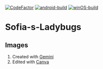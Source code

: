 [![CodeFactor](https://www.codefactor.io/repository/github/krasipeace/sofia-s-ladybugs/badge)](https://www.codefactor.io/repository/github/krasipeace/sofia-s-ladybugs) [![android-build](https://github.com/Krasipeace/Sofia-s-Ladybugs/actions/workflows/android-build.yml/badge.svg)](https://github.com/Krasipeace/Sofia-s-Ladybugs/actions/workflows/android-build.yml) [![winOS-build](https://github.com/Krasipeace/Sofia-s-Ladybugs/actions/workflows/windows-build.yml/badge.svg)](https://github.com/Krasipeace/Sofia-s-Ladybugs/actions/workflows/windows-build.yml)

# Sofia-s-Ladybugs



## Images 

1. Created with [Gemini](https://gemini.google.com/app)
2. Edited with [Canva](https://www.canva.com/)
